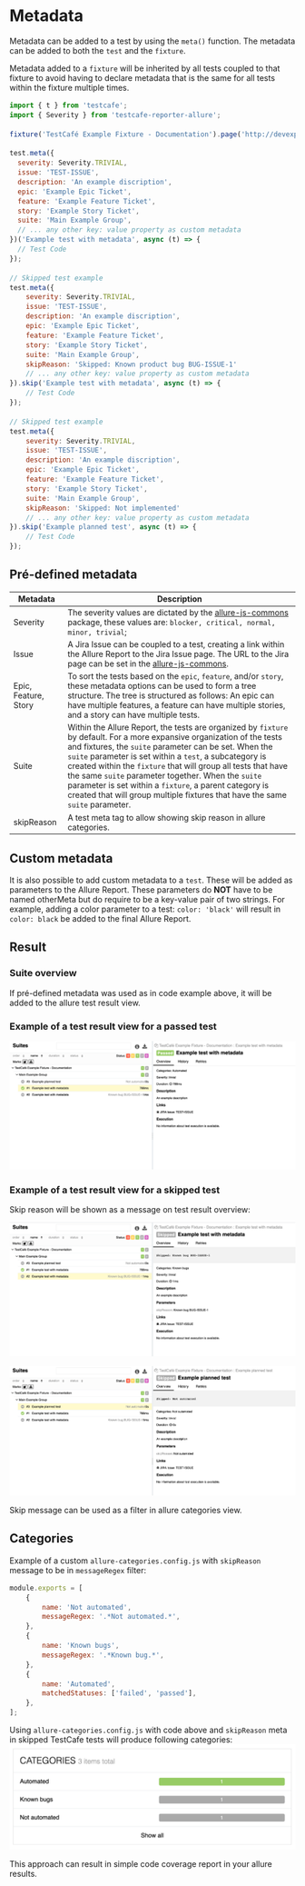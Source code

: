 # Metadata

Metadata can be added to a test by using the `meta()` function. The metadata can be added to both the `test` and the `fixture`.

Metadata added to a `fixture` will be inherited by all tests coupled to that fixture to avoid having to declare metadata that is the same for all tests within the fixture multiple times. 

```js
import { t } from 'testcafe';
import { Severity } from 'testcafe-reporter-allure';

fixture('TestCafé Example Fixture - Documentation').page('http://devexpress.github.io/testcafe/example')

test.meta({
  severity: Severity.TRIVIAL,
  issue: 'TEST-ISSUE',
  description: 'An example discription',
  epic: 'Example Epic Ticket',
  feature: 'Example Feature Ticket',
  story: 'Example Story Ticket',
  suite: 'Main Example Group',
  // ... any other key: value property as custom metadata
})('Example test with metadata', async (t) => {
  // Test Code
});

// Skipped test example
test.meta({
    severity: Severity.TRIVIAL,
    issue: 'TEST-ISSUE',
    description: 'An example discription',
    epic: 'Example Epic Ticket',
    feature: 'Example Feature Ticket',
    story: 'Example Story Ticket',
    suite: 'Main Example Group',
    skipReason: 'Skipped: Known product bug BUG-ISSUE-1'
    // ... any other key: value property as custom metadata
}).skip('Example test with metadata', async (t) => {
    // Test Code
});

// Skipped test example
test.meta({
    severity: Severity.TRIVIAL,
    issue: 'TEST-ISSUE',
    description: 'An example discription',
    epic: 'Example Epic Ticket',
    feature: 'Example Feature Ticket',
    story: 'Example Story Ticket',
    suite: 'Main Example Group',
    skipReason: 'Skipped: Not implemented'
    // ... any other key: value property as custom metadata
}).skip('Example planned test', async (t) => {
    // Test Code
});
```

## Pré-defined metadata

| Metadata | Description |
| ------------- | ------------- |
| Severity | The severity values are dictated by the [allure-js-commons](https://github.com/allure-framework/allure-js/tree/master/packages/allure-js-commons) package, these values are: `blocker, critical, normal, minor, trivial`;  |
| Issue  | A Jira Issue can be coupled to a test, creating a link within the Allure Report to the Jira Issue page. The URL to the Jira page can be set in the [allure-js-commons](https://github.com/isaaceindhoven/testcafe-reporter-allure#configuration).  |
| Epic, Feature, Story  | To sort the tests based on the `epic`, `feature`, and/or `story`, these metadata options can be used to form a tree structure. The tree is structured as follows: An epic can have multiple features, a feature can have multiple stories, and a story can have multiple tests. |
| Suite  | Within the Allure Report, the tests are organized by `fixture` by default. For a more expansive organization of the tests and fixtures, the `suite` parameter can be set. When the `suite` parameter is set within a `test`, a subcategory is created within the `fixture` that will group all tests that have the same `suite` parameter together. When the `suite` parameter is set within a `fixture`, a parent category is created that will group multiple fixtures that have the same `suite` parameter.  |
| skipReason  | A test meta tag to allow showing skip reason in allure categories.  |

## Custom metadata

It is also possible to add custom metadata to a `test`. These will be added as parameters to the Allure Report. These parameters do __NOT__ have to be named otherMeta but do require to be a key-value pair of two strings. For example, adding a color parameter to a test: `color: 'black'` will result in `color: black` be added to the final Allure Report.

## Result

### Suite overview

If pré-defined metadata was used as in code example above, it will be added to the allure test result view.

### Example of a test result view for a passed test

![Example of the metadata for passed test.](../images/passed.png)

### Example of a test result view for a skipped test

Skip reason will be shown as a message on test result overview: 

![Example of the metadata for skipped test with skip reason bug.](../images/skippedBug.png)

![Example of the metadata for skipped test with skip reason not automated.](../images/skippedNotAutomated.png)

Skip message can be used as a filter in allure categories view.

## Categories

Example of a custom `allure-categories.config.js` with `skipReason` message to be in `messageRegex` filter: 
```js
module.exports = [
    {
        name: 'Not automated',
        messageRegex: '.*Not automated.*',
    },
    {
        name: 'Known bugs',
        messageRegex: '.*Known bug.*',
    },
    {
        name: 'Automated',
        matchedStatuses: ['failed', 'passed'],
    },
];
```
Using `allure-categories.config.js` with code above and `skipReason` meta in skipped TestCafe tests will produce following categories:
![Example of the custom categories for](../images/customCategories.png)

This approach can result in simple code coverage report in your allure results.  
